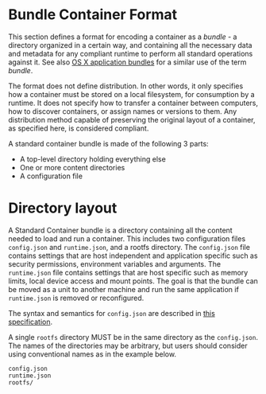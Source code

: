 # Bundle Container Format

This section defines a format for encoding a container as a *bundle* - a directory organized in a certain way, and containing all the necessary data and metadata for any compliant runtime to perform all standard operations against it.
See also [OS X application bundles](http://en.wikipedia.org/wiki/Bundle_%28OS_X%29) for a similar use of the term *bundle*.

The format does not define distribution.
In other words, it only specifies how a container must be stored on a local filesystem, for consumption by a runtime.
It does not specify how to transfer a container between computers, how to discover containers, or assign names or versions to them.
Any distribution method capable of preserving the original layout of a container, as specified here, is considered compliant.

A standard container bundle is made of the following 3 parts:

- A top-level directory holding everything else
- One or more content directories
- A configuration file

# Directory layout

A Standard Container bundle is a directory containing all the content needed to load and run a container.
This includes two configuration files `config.json` and `runtime.json`, and a rootfs directory.
The `config.json` file contains settings that are host independent and application specific such as security permissions, environment variables and arguments.
The `runtime.json` file contains settings that are host specific such as memory limits, local device access and mount points.
The goal is that the bundle can be moved as a unit to another machine and run the same application if `runtime.json` is removed or reconfigured.

The syntax and semantics for `config.json` are described in [this specification](config.md).

A single `rootfs` directory MUST be in the same directory as the `config.json`.
The names of the directories may be arbitrary, but users should consider using conventional names as in the example below.

```
config.json
runtime.json
rootfs/
```
